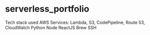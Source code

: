 # serverless_portfolio

Tech stack used
AWS Services: Lambda, S3, CodePipeline, Route 53, CloudWatch
Python
Node
ReactJS
Brew
SSH
